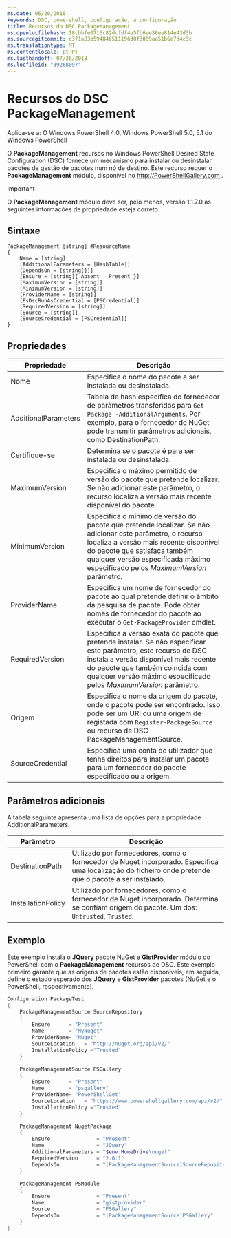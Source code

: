 ```yaml
---
ms.date: 06/20/2018
keywords: DSC, powershell, configuração, a configuração
title: Recursos do DSC PackageManagement
ms.openlocfilehash: 18cbbfe0715c82dcfdf4a5fb6ee36ee814e43d3b
ms.sourcegitcommit: c3f1a83b59484651119630f3089aa51b6e7d4c3c
ms.translationtype: MT
ms.contentlocale: pt-PT
ms.lasthandoff: 07/26/2018
ms.locfileid: "39268097"
---
```

# <a name="dsc-packagemanagement-resource"></a>Recursos do DSC PackageManagement

Aplica-se a: O Windows PowerShell 4.0, Windows PowerShell 5.0, 5.1 do Windows PowerShell

O **PackageManagement** recursos no Windows PowerShell Desired State Configuration (DSC) fornece um mecanismo para instalar ou desinstalar pacotes de gestão de pacotes num nó de destino. Este recurso requer o **PackageManagement** módulo, disponível no [ http://PowerShellGallery.com ](http://PowerShellGallery.com).

> [!IMPORTANT]
> O **PackageManagement** módulo deve ser, pelo menos, versão 1.1.7.0 as seguintes informações de propriedade esteja correto.

## <a name="syntax"></a>Sintaxe

```
PackageManagement [string] #ResourceName
{
    Name = [string]
    [AdditionalParameters = [HashTable]]
    [DependsOn = [string[]]]
    [Ensure = [string]{ Absent | Present }]
    [MaximumVersion = [string]]
    [MinimumVersion = [string]]
    [ProviderName = [string]]
    [PsDscRunAsCredential = [PSCredential]]
    [RequiredVersion = [string]]
    [Source = [string]]
    [SourceCredential = [PSCredential]]
}
```

## <a name="properties"></a>Propriedades

| Propriedade | Descrição |
| --- | --- |
| Nome| Especifica o nome do pacote a ser instalada ou desinstalada.|
| AdditionalParameters| Tabela de hash específica do fornecedor de parâmetros transferidos para `Get-Package -AdditionalArguments`. Por exemplo, para o fornecedor de NuGet pode transmitir parâmetros adicionais, como DestinationPath.|
| Certifique-se| Determina se o pacote é para ser instalada ou desinstalada.|
| MaximumVersion|Especifica o máximo permitido de versão do pacote que pretende localizar. Se não adicionar este parâmetro, o recurso localiza a versão mais recente disponível do pacote.|
| MinimumVersion|Especifica o mínimo de versão do pacote que pretende localizar. Se não adicionar este parâmetro, o recurso localiza a versão mais recente disponível do pacote que satisfaça também qualquer versão especificada máximo especificado pelos _MaximumVersion_ parâmetro.|
| ProviderName| Especifica um nome de fornecedor do pacote ao qual pretende definir o âmbito da pesquisa de pacote. Pode obter nomes de fornecedor do pacote ao executar o `Get-PackageProvider` cmdlet.|
| RequiredVersion| Especifica a versão exata do pacote que pretende instalar. Se não especificar este parâmetro, este recurso de DSC instala a versão disponível mais recente do pacote que também coincida com qualquer versão máximo especificado pelos _MaximumVersion_ parâmetro.|
| Origem| Especifica o nome da origem do pacote, onde o pacote pode ser encontrado. Isso pode ser um URI ou uma origem de registada com `Register-PackageSource` ou recurso de DSC PackageManagementSource.|
| SourceCredential | Especifica uma conta de utilizador que tenha direitos para instalar um pacote para um fornecedor do pacote especificado ou a origem.|

## <a name="additional-parameters"></a>Parâmetros adicionais

A tabela seguinte apresenta uma lista de opções para a propriedade AdditionalParameters.

| Parâmetro | Descrição |
| --- | --- |
| DestinationPath| Utilizado por fornecedores, como o fornecedor de Nuget incorporado. Especifica uma localização do ficheiro onde pretende que o pacote a ser instalado.|
| InstallationPolicy| Utilizado por fornecedores, como o fornecedor de Nuget incorporado. Determina se confiam origem do pacote. Um dos: `Untrusted`, `Trusted`.|

## <a name="example"></a>Exemplo

Este exemplo instala o **JQuery** pacote NuGet e **GistProvider** módulo do PowerShell com o **PackageManagement** recursos de DSC. Este exemplo primeiro garante que as origens de pacotes estão disponíveis, em seguida, define o estado esperado dos **JQuery** e **GistProvider** pacotes (NuGet e o PowerShell, respectivamente).

```powershell
Configuration PackageTest
{
    PackageManagementSource SourceRepository
    {
        Ensure      = "Present"
        Name        = "MyNuget"
        ProviderName= "Nuget"
        SourceLocation   = "http://nuget.org/api/v2/"
        InstallationPolicy ="Trusted"
    }

    PackageManagementSource PSGallery
    {
        Ensure      = "Present"
        Name        = "psgallery"
        ProviderName= "PowerShellGet"
        SourceLocation   = "https://www.powershellgallery.com/api/v2/"
        InstallationPolicy ="Trusted"
    }

    PackageManagement NugetPackage
    {
        Ensure               = "Present"
        Name                 = "JQuery"
        AdditionalParameters = "$env:HomeDrive\nuget"
        RequiredVersion      = "2.0.1"
        DependsOn            = "[PackageManagementSource]SourceRepository"
    }

    PackageManagement PSModule
    {
        Ensure               = "Present"
        Name                 = "gistprovider"
        Source               = "PSGallery"
        DependsOn            = "[PackageManagementSource]PSGallery"
    }
}
```